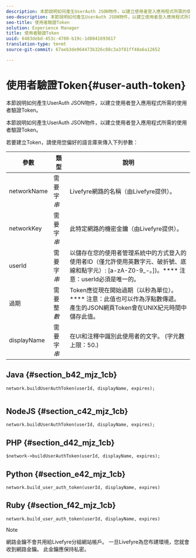 ```yaml
---
description: 本節說明如何產生UserAuth JSON物件，以建立使用者登入應用程式所需的使用者驗證Token。
seo-description: 本節說明如何產生UserAuth JSON物件，以建立使用者登入應用程式所需的使用者驗證Token。
seo-title: 使用者驗證Token
solution: Experience Manager
title: 使用者驗證Token
uuid: 6483debd-453c-4780-b19c-1d8041693617
translation-type: tm+mt
source-git-commit: 67aeb3de964473b326c88c3a3f81ff48a6a12652

---
```



# 使用者驗證Token{#user-auth-token}

本節說明如何產生UserAuth JSON物件，以建立使用者登入應用程式所需的使用者驗證Token。

本節說明如何產生UserAuth JSON物件，以建立使用者登入應用程式所需的使用者驗證Token。

若要建立Token，請使用您偏好的語言庫來傳入下列參數：

| 參數 | 類型 | 說明 |
|---|---|---|
| networkName | 需要字 *串* | Livefyre網路的名稱（由Livefyre提供）。 |
| networkKey | 需要字 *串* | 此特定網路的機密金鑰（由Livefyre提供）。 |
| userId | 需要字 *串* | 以儲存在您的使用者管理系統中的方式登入的使用者ID（僅允許使用英數字元、破折號、底線和點字元）: [a-zA-Z0-9_-。])。**** 注意：userId必須是唯一的。 |
| 過期 | 需要整 *數* | Token應從現在開始過期（以秒為單位）。 **** 注意：此值也可以作為浮點數傳遞。 產生的JSON網頁Token會在UNIX紀元時間中儲存此值。 |
| displayName | 需要字 *串* | 在UI和注釋中識別此使用者的文字。 (字元數上限：50.) |

## Java {#section_b42_mjz_1cb}

```
network.buildUserAuthToken(userId, displayName, expires); 
 
```

## NodeJS {#section_c42_mjz_1cb}

```
network.buildUserAuthToken(userId, displayName, expires); 
```

## PHP {#section_d42_mjz_1cb}

```
$network->buildUserAuthToken(userId, displayName, expires); 
```

## Python {#section_e42_mjz_1cb}

```
network.build_user_auth_token(userId, displayName, expires) 
```

## Ruby {#section_f42_mjz_1cb}

```
network.build_user_auth_token(userId, displayName, expires) 
```

>[!NOTE]
>
>網路金鑰不會共用給Livefyre分組網站帳戶。 一旦Livefyre為您布建環境，您就會收到網路金鑰。 此金鑰應保持私密。

